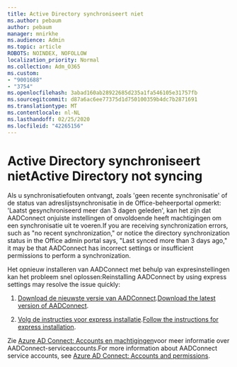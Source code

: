 ```yaml
---
title: Active Directory synchroniseert niet
ms.author: pebaum
author: pebaum
manager: mnirkhe
ms.audience: Admin
ms.topic: article
ROBOTS: NOINDEX, NOFOLLOW
localization_priority: Normal
ms.collection: Adm_O365
ms.custom:
- "9001688"
- "3754"
ms.openlocfilehash: 3abad160ab28922685d235a1fa546105e31757fb
ms.sourcegitcommit: d87a6ac6ee77375d1d750100359b4dc7b2871691
ms.translationtype: MT
ms.contentlocale: nl-NL
ms.lasthandoff: 02/25/2020
ms.locfileid: "42265156"
---
```

# <a name="active-directory-not-syncing"></a><span data-ttu-id="2d63b-102">Active Directory synchroniseert niet</span><span class="sxs-lookup"><span data-stu-id="2d63b-102">Active Directory not syncing</span></span>

<span data-ttu-id="2d63b-103">Als u synchronisatiefouten ontvangt, zoals 'geen recente synchronisatie' of de status van adreslijstsynchronisatie in de Office-beheerportal opmerkt: 'Laatst gesynchroniseerd meer dan 3 dagen geleden', kan het zijn dat AADConnect onjuiste instellingen of onvoldoende heeft machtigingen om een synchronisatie uit te voeren.</span><span class="sxs-lookup"><span data-stu-id="2d63b-103">If you are receiving synchronization errors, such as "no recent synchronization," or notice the directory synchronization status in the Office admin portal says, "Last synced more than 3 days ago," it may be that AADConnect has incorrect settings or insufficient permissions to perform a synchronization.</span></span>  

<span data-ttu-id="2d63b-104">Het opnieuw installeren van AADConnect met behulp van expresinstellingen kan het probleem snel oplossen:</span><span class="sxs-lookup"><span data-stu-id="2d63b-104">Reinstalling AADConnect by using express settings may resolve the issue quickly:</span></span>

1. <span data-ttu-id="2d63b-105">[Download de nieuwste versie van AADConnect](https://go.microsoft.com/fwlink/?LinkId=615771).</span><span class="sxs-lookup"><span data-stu-id="2d63b-105">[Download the latest version of AADConnect](https://go.microsoft.com/fwlink/?LinkId=615771).</span></span>

2. <span data-ttu-id="2d63b-106">[Volg de instructies voor express installatie](https://docs.microsoft.com/azure/active-directory/hybrid/how-to-connect-install-express).</span><span class="sxs-lookup"><span data-stu-id="2d63b-106">[Follow the instructions for express installation](https://docs.microsoft.com/azure/active-directory/hybrid/how-to-connect-install-express).</span></span>

<span data-ttu-id="2d63b-107">Zie [Azure AD Connect: Accounts en machtigingen](https://docs.microsoft.com/azure/active-directory/hybrid/reference-connect-accounts-permissions)voor meer informatie over AADConnect-serviceaccounts.</span><span class="sxs-lookup"><span data-stu-id="2d63b-107">For more information about AADConnect service accounts, see [Azure AD Connect: Accounts and permissions](https://docs.microsoft.com/azure/active-directory/hybrid/reference-connect-accounts-permissions).</span></span>

